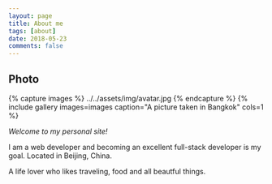 ```yaml
---
layout: page
title: About me
tags: [about]
date: 2018-05-23
comments: false
---
```

    

## Photo

{% capture images %}
    ../../assets/img/avatar.jpg
{% endcapture %}
{% include gallery images=images caption="A picture taken in Bangkok" cols=1 %}

*Welcome to my personal site!*

I am a web developer and becoming an excellent full-stack developer is my goal. Located in Beijing, China.

A life lover who likes traveling, food and all beautful things.


      
